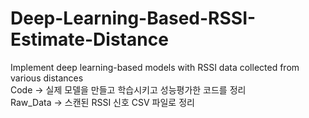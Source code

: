 # Deep-Learning-Based-RSSI-Estimate-Distance
Implement deep learning-based models with RSSI data collected from various distances <br/>
Code -> 실제 모델을 만들고 학습시키고 성능평가한 코드를 정리 </br>
Raw_Data -> 스캔된 RSSI 신호 CSV 파일로 정리 &nbsp; <br/>


